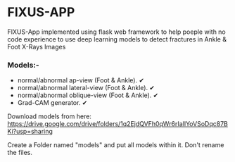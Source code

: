 # FIXUS-APP
 FIXUS-App implemented using flask web framework to help poeple with no code experience to use deep learning models to detect fractures in Ankle & Foot X-Rays Images

### Models:-

- normal/abnormal ap-view (Foot & Ankle). ✔
- normal/abnormal lateral-view (Foot & Ankle). ✔
- normal/abnormal oblique-view (Foot & Ankle). ✔
- Grad-CAM generator. ✔

Download models from here: https://drive.google.com/drive/folders/1q2EjdQVFh0qWr6rIalIYoVSoDqc87BKi?usp=sharing

Create a Folder named "models" and put all models within it.
Don't rename the files.

